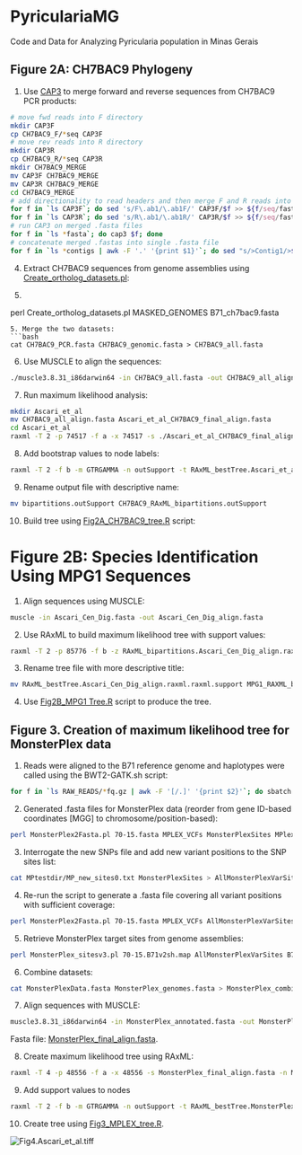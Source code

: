# PyriculariaMG
Code and Data for Analyzing Pyricularia population in Minas Gerais

## Figure 2A: CH7BAC9 Phylogeny

1. Use [CAP3](https://doua.prabi.fr/software/cap3) to merge forward and reverse sequences from CH7BAC9 PCR products:
```bash
# move fwd reads into F directory
mkdir CAP3F
cp CH7BAC9_F/*seq CAP3F
# move rev reads into R directory
mkdir CAP3R
cp CH7BAC9_R/*seq CAP3R
mkdir CH7BAC9_MERGE
mv CAP3F CH7BAC9_MERGE
mv CAP3R CH7BAC9_MERGE
cd CH7BAC9_MERGE
# add directionality to read headers and then merge F and R reads into individual .fasta files
for f in `ls CAP3F`; do sed 's/F\.ab1/\.ab1F/' CAP3F/$f >> ${f/seq/fasta}; done
for f in `ls CAP3R`; do sed 's/R\.ab1/\.ab1R/' CAP3R/$f >> ${f/seq/fasta}; done
# run CAP3 on merged .fasta files
for f in `ls *fasta`; do cap3 $f; done
# concatenate merged .fastas into single .fasta file
for f in `ls *contigs | awk -F '.' '{print $1}'`; do sed "s/>Contig1/>$f/" $f*contigs >> CH7BAC9_PCR.fasta; done
```
4. Extract CH7BAC9 sequences from genome assemblies using [Create_ortholog_datasets.pl](/Ascari_et_al/scripts/Create_ortholog_datasets.pl):
5. ```bash
perl Create_ortholog_datasets.pl MASKED_GENOMES B71_ch7bac9.fasta
```
5. Merge the two datasets:
```bash
cat CH7BAC9_PCR.fasta CH7BAC9_genomic.fasta > CH7BAC9_all.fasta
```
6. Use MUSCLE to align the sequences:
```bash
./muscle3.8.31_i86darwin64 -in CH7BAC9_all.fasta -out CH7BAC9_all_align.fasta
```
7. Run maximum likelihood analysis:
```bash
mkdir Ascari_et_al
mv CH7BAC9_all_align.fasta Ascari_et_al_CH7BAC9_final_align.fasta
cd Ascari_et_al
raxml -T 2 -p 74517 -f a -x 74517 -s ./Ascari_et_al_CH7BAC9_final_align.fasta -n Ascari_et_al_CH7BAC9_final_align.raxml -m GTRGAMMA -# 1000 
```
8. Add bootstrap values to node labels:
```bash
raxml -T 2 -f b -m GTRGAMMA -n outSupport -t RAxML_bestTree.Ascari_et_al_CH7BAC9_final_align.raxml -z RAxML_bootstrap.Ascari_et_al_CH7BAC9_final_align.raxml
```
9. Rename output file with descriptive name:
```bash
mv bipartitions.outSupport CH7BAC9_RAxML_bipartitions.outSupport
```
10. Build tree using [Fig2A_CH7BAC9_tree.R](/Ascari_et_al/scripts/Fig2A_CH7BAC9_tree.R) script:

# Figure 2B: Species Identification Using MPG1 Sequences

1. Align sequences using MUSCLE:
```bash
muscle -in Ascari_Cen_Dig.fasta -out Ascari_Cen_Dig_align.fasta
```
2. Use RAxML to build maximum likelihood tree with support values:
```bash
raxml -T 2 -p 85776 -f b -z RAxML_bipartitions.Ascari_Cen_Dig_align.raxml -t RAxML_bestTree.Ascari_Cen_Dig_align.raxml -s ./Ascari_Cen_Dig_align.fasta -m GTRGAMMA -n support 
```
3. Rename tree file with more descriptive title:
```bash
mv RAxML_bestTree.Ascari_Cen_Dig_align.raxml.raxml.support MPG1_RAXML_bestTree.support
```
4. Use [Fig2B_MPG1 Tree.R](/Ascari_et_al/scripts/Fig2B_MPG1_tree.R) script to produce the tree.
![]()

## Figure 3. Creation of maximum likelihood tree for MonsterPlex data

1. Reads were aligned to the B71 reference genome and haplotypes were called using the BWT2-GATK.sh script:
```bash
for f in `ls RAW_READS/*fq.gz | awk -F '[/.]' '{print $2}'`; do sbatch $script/BWT2-GATK.sh 70-15.fasta RAW_READS $f; done
```
2. Generated .fasta files for MonsterPlex data (reorder from gene ID-based coordinates [MGG] to chromosome/position-based):
```bash
perl MonsterPlex2Fasta.pl 70-15.fasta MPLEX_VCFs MonsterPlexSites MPlexGenotypes
```
3. Interrogate the new SNPs file and add new variant positions to the SNP sites list:
```bash
cat MPtestdir/MP_new_sites0.txt MonsterPlexSites > AllMonsterPlexVarSites
```
4. Re-run the script to generate a .fasta file covering all variant positions with sufficient coverage:
```bash
perl MonsterPlex2Fasta.pl 70-15.fasta MPLEX_VCFs AllMonsterPlexVarSites MPlexGenotypes
```
5. Retrieve MonsterPlex target sites from genome assemblies:
```bash
perl MonsterPlex_sitesv3.pl 70-15.B71v2sh.map AllMonsterPlexVarSites B71v2sh_SNPs > MonsterPlex_genomes.fasta
```
6. Combine datasets:
```bash
cat MonsterPlexData.fasta MonsterPlex_genomes.fasta > MonsterPlex_combined.fasta
```
7. Align sequences with MUSCLE:
```bash
muscle3.8.31_i86darwin64 -in MonsterPlex_annotated.fasta -out MonsterPlex_final_align.fasta
```
Fasta file: [MonsterPlex_final_align.fasta](/Ascari_et_al/data/MonsterPlex_final_align.fasta).

8. Create maximum likelihood tree using RAxML:
```bash
raxml -T 4 -p 48556 -f a -x 48556 -s MonsterPlex_final_align.fasta -n MonsterPlex_final_align.raxml -m GTRGAMMA -# 100
```
9. Add support values to nodes
```bash
raxml -T 2 -f b -m GTRGAMMA -n outSupport -t RAxML_bestTree.MonsterPlex_final_align.raxml -z RAxML_bootstrap.MonsterPlex_final_align.raxml
```
10. Create tree using [Fig3_MPLEX_tree.R](/Ascari_et_al/scripts/Fig3_MPLEX_tree.R).

![Fig4.Ascari_et_al.tiff](/Ascari_et_al/Fig4/Fig4.Ascari_et_al.tiff)
